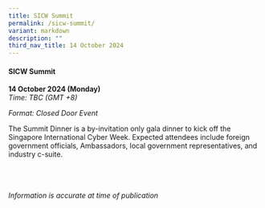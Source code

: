 ```yaml
---
title: SICW Summit
permalink: /sicw-summit/
variant: markdown
description: ""
third_nav_title: 14 October 2024
---
```

#### **SICW Summit**

**14 October 2024 (Monday)**  
*Time: TBC (GMT +8)*

*Format: Closed Door Event*

The Summit Dinner is a by-invitation only gala dinner to kick off the Singapore International Cyber Week. Expected attendees include foreign government officials, Ambassadors, local government representatives, and industry c-suite.

<br><br><br>
*Information is accurate at time of publication*